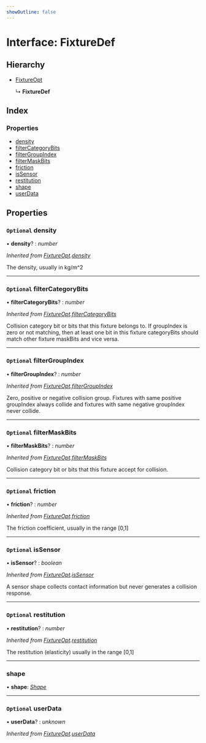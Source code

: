 ```yaml
---
showOutline: false
---
```


# Interface: FixtureDef

## Hierarchy

* [FixtureOpt](/api/interfaces/fixtureopt)

  ↳ **FixtureDef**

## Index

### Properties

* [density](/api/interfaces/fixturedef#optional-density)
* [filterCategoryBits](/api/interfaces/fixturedef#optional-filtercategorybits)
* [filterGroupIndex](/api/interfaces/fixturedef#optional-filtergroupindex)
* [filterMaskBits](/api/interfaces/fixturedef#optional-filtermaskbits)
* [friction](/api/interfaces/fixturedef#optional-friction)
* [isSensor](/api/interfaces/fixturedef#optional-issensor)
* [restitution](/api/interfaces/fixturedef#optional-restitution)
* [shape](/api/interfaces/fixturedef#shape)
* [userData](/api/interfaces/fixturedef#optional-userdata)

## Properties

### `Optional` density

• **density**? : *number*

*Inherited from [FixtureOpt](/api/interfaces/fixtureopt).[density](/api/interfaces/fixtureopt#optional-density)*

The density, usually in kg/m^2

___

### `Optional` filterCategoryBits

• **filterCategoryBits**? : *number*

*Inherited from [FixtureOpt](/api/interfaces/fixtureopt).[filterCategoryBits](/api/interfaces/fixtureopt#optional-filtercategorybits)*

Collision category bit or bits that this fixture belongs to.
If groupIndex is zero or not matching, then at least one bit in this fixture categoryBits should match other fixture maskBits and vice versa.

___

### `Optional` filterGroupIndex

• **filterGroupIndex**? : *number*

*Inherited from [FixtureOpt](/api/interfaces/fixtureopt).[filterGroupIndex](/api/interfaces/fixtureopt#optional-filtergroupindex)*

Zero, positive or negative collision group.
Fixtures with same positive groupIndex always collide and fixtures with same negative groupIndex never collide.

___

### `Optional` filterMaskBits

• **filterMaskBits**? : *number*

*Inherited from [FixtureOpt](/api/interfaces/fixtureopt).[filterMaskBits](/api/interfaces/fixtureopt#optional-filtermaskbits)*

Collision category bit or bits that this fixture accept for collision.

___

### `Optional` friction

• **friction**? : *number*

*Inherited from [FixtureOpt](/api/interfaces/fixtureopt).[friction](/api/interfaces/fixtureopt#optional-friction)*

The friction coefficient, usually in the range [0,1]

___

### `Optional` isSensor

• **isSensor**? : *boolean*

*Inherited from [FixtureOpt](/api/interfaces/fixtureopt).[isSensor](/api/interfaces/fixtureopt#optional-issensor)*

A sensor shape collects contact information but never generates a collision response.

___

### `Optional` restitution

• **restitution**? : *number*

*Inherited from [FixtureOpt](/api/interfaces/fixtureopt).[restitution](/api/interfaces/fixtureopt#optional-restitution)*

The restitution (elasticity) usually in the range [0,1]

___

###  shape

• **shape**: *[Shape](/api/classes/shape)*

___

### `Optional` userData

• **userData**? : *unknown*

*Inherited from [FixtureOpt](/api/interfaces/fixtureopt).[userData](/api/interfaces/fixtureopt#optional-userdata)*
